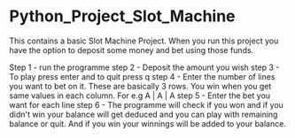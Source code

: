 # Python_Project_Slot_Machine
This contains a basic Slot Machine Project. When you run this project you have the option to deposit some money and bet using those funds.

Step 1 - run the programme
step 2 - Deposit the amount you wish
step 3 - To play press enter and to quit press q
step 4 - Enter the number of lines you want to bet on it. These are basically 3 rows. You win when you get same values in each column. For e.g A | A | A
step 5 - Enter the bet you want for each line
step 6 - The programme will check if you won and if you didn't win your balance will get deduced and you can play with remaining balance or quit. And if you win your
          winnings will be added to your balance.
